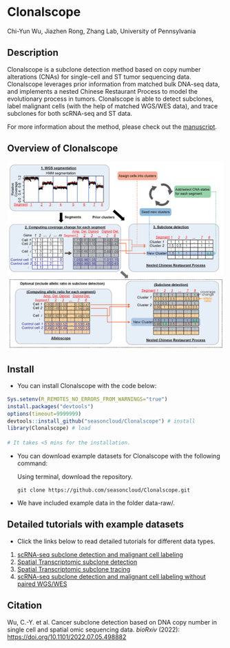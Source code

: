# Clonalscope

Chi-Yun Wu, Jiazhen Rong, Zhang Lab, University of Pennsylvania

## Description

Clonalscope is a subclone detection method based on copy number alterations (CNAs) for single-cell and ST tumor sequencing data. Clonalscope leverages prior information from matched bulk DNA-seq data, and implements a nested Chinese Restaurant Process to model the evolutionary process in tumors. Clonalscope is able to detect subclones, label malignant cells (with the help of matched WGS/WES data), and trace subclones for both scRNA-seq and ST data.

For more information about the method, please check out the [manuscript](https://doi.org/10.1101/2022.07.05.498882). <br/>

## Overview of Clonalscope

![](inst/plots/overview.png?raw=true "Overview of subclone detection with Clonalscope")

## Install

-   You can install Clonalscope with the code below:

``` r
Sys.setenv(R_REMOTES_NO_ERRORS_FROM_WARNINGS="true")
install.packages("devtools")
options(timeout=9999999)
devtools::install_github("seasoncloud/Clonalscope") # install
library(Clonalscope) # load

# It takes <5 mins for the installation.
```

-   You can download example datasets for Clonalscope with the following command:

    Using terminal, download the repository.

        git clone https://github.com/seasoncloud/Clonalscope.git

-   We have included example data in the folder data-raw/.

## Detailed tutorials with example datasets

-   Click the links below to read detailed tutorials for different data types.

1.  [scRNA-seq subclone detection and malignant cell labeling](https://github.com/seasoncloud/Clonalscope/tree/main/samples/P5931/scRNA)
2.  [Spatial Transcriptomic subclone detection](https://github.com/seasoncloud/Clonalscope/tree/main/samples/BC_ductal2/ST)
3.  [Spatial Transcriptomic subclone tracing](https://github.com/seasoncloud/Clonalscope/tree/main/samples/BC_ductal1/ST)
4.  [scRNA-seq subclone detection and malignant cell labeling without paired WGS/WES](https://github.com/seasoncloud/Clonalscope/tree/no_pairedWGS_branch/samples/P5847/scRNA) <br/>

## Citation

Wu, C.-Y. et al. Cancer subclone detection based on DNA copy number in single cell and spatial omic sequencing data. *bioRxiv* (2022): <https://doi.org/10.1101/2022.07.05.498882>
